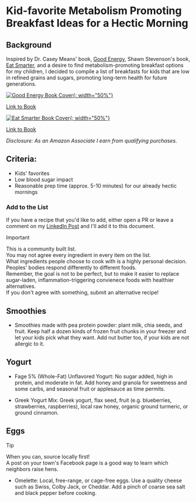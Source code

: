 # Kid-favorite Metabolism Promoting Breakfast Ideas for a Hectic Morning

## Background

Inspired by Dr. Casey Means' book, [Good Energy][1], Shawn Stevenson's book, [Eat Smarter][2], and a desire to find metabolism-promoting breakfast options for my children, 
I decided to compile a list of breakfasts for kids that are low in refined grains and sugars, promoting long-term health for future generations. 

[![Good Energy Book Cover][1]{: width="50%"}][2]

[Link to Book][2]

[![Eat Smarter Book Cover][3]{: width="50%"}][4]

[Link to Book][4]


_Disclosure: As an Amazon Associate I earn from qualifying purchases._

## Criteria:
- Kids' favorites
- Low blood sugar impact
- Reasonable prep time (approx. 5-10 minutes) for our already hectic mornings

### Add to the List

If you have a recipe that you'd like to add, either open a PR or leave a comment on my [LinkedIn Post](https://www.linkedin.com/posts/bithippie_nutrition-breakfastideas-healthyeating-activity-7204488966199283712-CRHh) and I'll add it to this document. 

> [!IMPORTANT]
>
> This is a community built list. \
> You may not agree every ingredient in every item on the list. \
> What ingredients people choose to cook with is a highly personal decision. \
> Peoples' bodies respond differently to different foods. \
> Remember, the goal is not to be perfect, but to make it easier to replace sugar-laden, inflammation-triggering convienece foods with healthier alternatives. \
> If you don't agree with something, submit an alternative recipe!

## Smoothies

- Smoothies made with pea protein powder: plant milk, chia seeds, and fruit. Keep half a dozen kinds of frozen fruit chunks in your freezer and let your kids pick what they want. Add nut butter too, if your kids are not allergic to it.

## Yogurt

- Fage 5% (Whole-Fat) Unflavored Yogurt: No sugar added, high in protein, and moderate in fat. Add honey and granola for sweetness and some carbs, and seasonal fruit or applesauce as time permits.

- Greek Yogurt Mix: Greek yogurt, flax seed, fruit (e.g. blueberries, strawberries, raspberries), local raw honey, organic ground turmeric, or ground cinnamon.

## Eggs
> [!TIP]
>
> When you can, source locally first! \
> A post on your town's Facebook page is a good way to learn which neighbors raise hens.

- Omelette: Local, free-range, or cage-free eggs. Use a quality cheese such as Swiss, Colby Jack, or Cheddar. Add a pinch of coarse sea salt and black pepper before cooking. 

<!-- Good Energy -->
[1]: https://m.media-amazon.com/images/I/71KTwO53SnL._SL1500_.jpg
[2]: https://amzn.to/3VCBHtH

<!-- Eat Smarter -->
[3]: https://m.media-amazon.com/images/I/719eqXYIiSL._SL1500_.jpg
[4]: https://amzn.to/4csOYvM